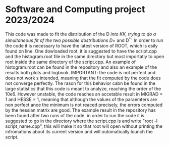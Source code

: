 # Software and Computing project 2023/2024 #

This code was made to fit the distribution of the D<sup>*</sup> into KK, trying to do a simultaneous fit of the two possible dostributions D<sup>*+</sup> and D<sup>*-</sup>
In order to run the code it is necessary to have the latest version of ROOT, which is esily found on line.
One dowloaded root, it is suggested to have the script.cpp and the histogram.root file in the same directory but most importatly to open root inside the same
directory of the script.cpp.
An example of histogram.root can be found in the repository and also an example of the results both plots and logbook.
IMPORTANT: the code is not perfect and does not work s intended, meaning that the fit computed by the code does not converge perfectly. The rason for this behavior cabn be found 
in the large statistics that this code is meant to analyze, reaching the order of the 10e6. However unstable, the code reaches an accetable result in MIGRAD = 1 and HESSE = 1,
meaning that although the values of the paraemters are non perfect ance the minimum is not reaced precisely, the errors computed by the hessian matrix are good.
The example result in the repository has been found after two runs of the code.
in order to run the code it is suggested to go in the directory where the script.cpp is and write "root -l script_name.cpp", this will make it so that root will open without 
printing the infromations about its current version and will outomatically lounch the script.
